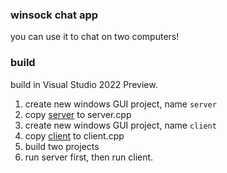 ### winsock chat app

you can use it to chat on two computers!

### build

build in Visual Studio 2022 Preview.

1. create new windows GUI project, name `server`
2. copy [server](socket/server.cpp) to server.cpp
3. create new windows GUI project, name `client`
4. copy [client](socket/client.cpp) to client.cpp
5. build two projects
6. run server first, then run client.

